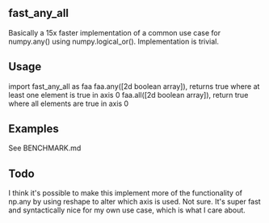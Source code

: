fast_any_all
----

Basically a 15x faster implementation of a common use case for numpy.any() using numpy.logical_or().
Implementation is trivial. 


Usage
---

import fast_any_all as faa
faa.any([2d boolean array]), returns true where at least one element is true in axis 0
faa.all([2d boolean array]), return true where all elements are true in axis 0


Examples
---

See BENCHMARK.md


Todo
---

I think it's possible to make this implement more of the functionality of np.any by using reshape to alter which axis is used.
Not sure. It's super fast and syntactically nice for my own use case, which is what I care about.
